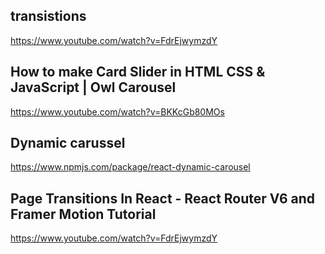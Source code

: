 ## transistions

https://www.youtube.com/watch?v=FdrEjwymzdY

## How to make Card Slider in HTML CSS & JavaScript | Owl Carousel

https://www.youtube.com/watch?v=BKKcGb80MOs

## Dynamic carussel

https://www.npmjs.com/package/react-dynamic-carousel

## Page Transitions In React - React Router V6 and Framer Motion Tutorial

https://www.youtube.com/watch?v=FdrEjwymzdY
